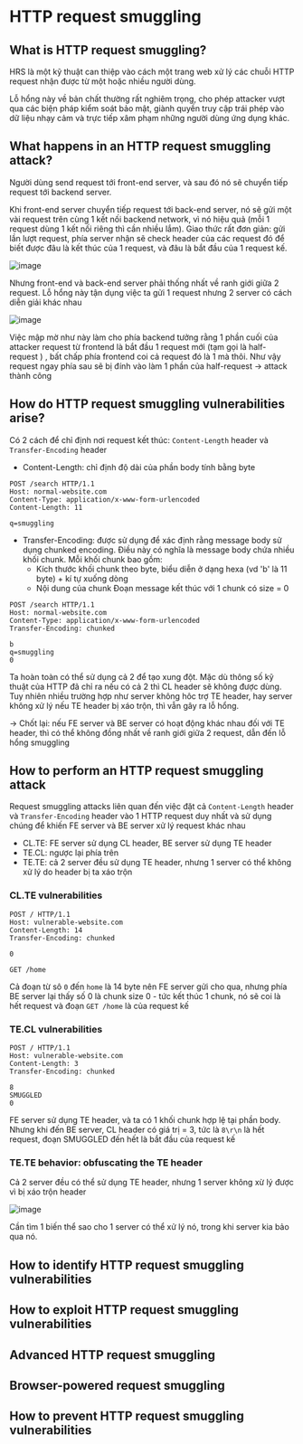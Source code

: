 # HTTP request smuggling
## What is HTTP request smuggling?
HRS là một kỹ thuật can thiệp vào cách một trang web xử lý các chuỗi HTTP request nhận được từ một hoặc nhiều người dùng.

Lỗ hổng này về bản chất thường rất nghiêm trọng, cho phép attacker vượt qua các biện pháp kiểm soát bảo mật, giành quyền truy cập trái phép vào dữ liệu nhạy cảm và trực tiếp xâm phạm những người dùng ứng dụng khác.
## What happens in an HTTP request smuggling attack?
Người dùng send request tới front-end server, và sau đó nó sẽ chuyển tiếp request tới backend server.

Khi front-end server chuyển tiếp request tới back-end server, nó sẽ gửi một vài request trên cùng 1 kết nối backend network, vì nó hiệu quả (mỗi 1 request dùng 1 kết nối riêng thì cần nhiều lắm). Giao thức rất đơn giản: gửi lần lượt request, phía server nhận sẽ check header của các request đó để biết được đâu là kết thúc của 1 request, và đâu là bắt đầu của 1 request kế.

![image](https://user-images.githubusercontent.com/97771705/232237446-04a68675-82d8-41d2-8740-78b22a64e69b.png)

Nhưng front-end và back-end server phải thống nhất về ranh giới giữa 2 request. Lỗ hổng này tận dụng việc ta gửi 1 request nhưng 2 server có cách diễn giải khác nhau 

![image](https://user-images.githubusercontent.com/97771705/232237545-bdc835aa-3351-43d8-b23d-82387cada372.png)

Việc mập mờ như này làm cho phía backend tưởng rằng 1 phần cuối của attacker request từ frontend là bắt đầu 1 request mới (tạm gọi là half-request )  , bất chấp phía frontend coi cả request đó là 1 mà thôi. Như vậy request ngay phía sau sẽ bị đính vào làm 1 phần của half-request -> attack thành công
## How do HTTP request smuggling vulnerabilities arise?
Có 2 cách để chỉ định nơi request kết thúc: `Content-Length` header và `Transfer-Encoding` header
+ Content-Length: chỉ định độ dài của phần body tính bằng byte
```
POST /search HTTP/1.1
Host: normal-website.com
Content-Type: application/x-www-form-urlencoded
Content-Length: 11

q=smuggling
```
+ Transfer-Encoding: được sử dụng để xác định rằng message body sử dụng chunked encoding. Điều này có nghĩa là message body chứa nhiều khối chunk. Mỗi khối chunk bao gồm:
  - Kích thước khối chunk theo byte, biểu diễn ở dạng hexa (vd 'b' là 11 byte) + kí tự xuống dòng
  - Nội dung của chunk
Đoạn message kết thúc với 1 chunk có size = 0
```
POST /search HTTP/1.1
Host: normal-website.com
Content-Type: application/x-www-form-urlencoded
Transfer-Encoding: chunked

b
q=smuggling
0
```

Ta hoàn toàn có thể sử dụng cả 2 để tạo xung đột. Mặc dù thông số kỹ thuật của HTTP đã chỉ ra nếu có cả 2 thì CL header sẽ không được dùng. Tuy nhiên nhiều trường hợp như server không hôc trợ TE header, hay server không xử lý nếu TE header bị xáo trộn, thì vẫn gây ra lỗ hổng. 

-> Chốt lại: nếu FE server và BE server có hoạt động khác nhau đối với TE header, thì có thể không đồng nhất về ranh giới giữa 2 request, dẫn đến lỗ hổng smuggling
## How to perform an HTTP request smuggling attack
Request smuggling attacks liên quan đến việc đặt cả `Content-Length` header và `Transfer-Encoding` header vào 1 HTTP request duy nhất và sử dụng chúng để khiến FE server và BE server xử lý request khác nhau
+ CL.TE: FE server sử dụng CL header, BE server sử dụng TE header
+ TE.CL: ngược lại phía trên
+ TE.TE: cả 2 server đều sử dụng TE header, nhưng 1 server có thể không xử lý do header bị ta xáo trộn 
### CL.TE vulnerabilities
```
POST / HTTP/1.1
Host: vulnerable-website.com
Content-Length: 14
Transfer-Encoding: chunked

0

GET /home
```
Cả đoạn từ sô `0` đến `home` là 14 byte nên FE server gửi cho qua, nhưng phía BE server lại thấy số 0 là chunk size 0 - tức kết thúc 1 chunk, nó sẽ coi là hết request và  đoạn `GET /home` là của request kế
### TE.CL vulnerabilities
```
POST / HTTP/1.1
Host: vulnerable-website.com
Content-Length: 3
Transfer-Encoding: chunked

8
SMUGGLED
0
```
FE server sử dụng TE header, và ta có 1 khối chunk hợp lệ tại phần body. Nhưng khi đến BE server, CL header có giá trị = 3, tức là `8\r\n` là hết request, đoạn SMUGGLED đến hết là bắt đầu của request kế
### TE.TE behavior: obfuscating the TE header
Cả 2 server đều có thể sử dụng TE header, nhưng 1 server không xừ lý được vì bị xáo trộn header

![image](https://user-images.githubusercontent.com/97771705/232240895-ade2995c-f2a3-4f19-8b1c-ee0ab53a3675.png)

Cần tìm 1 biến thể sao cho 1 server có thể xử lý nó, trong khi server kia bảo qua nó.
## How to identify HTTP request smuggling vulnerabilities

## How to exploit HTTP request smuggling vulnerabilities
## Advanced HTTP request smuggling
## Browser-powered request smuggling
## How to prevent HTTP request smuggling vulnerabilities
